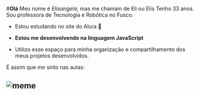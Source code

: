 #**Olá**
Meu nome é _Elisangela_, mas me chamam de Eli ou Elis
Tenho 33 anos. Sou professora de Tecnologia e Robótica no Fusco.
- Estou estudando no site do Alura 💙
- **Estou me desenvolvendo na linguagem JavaScript**

- Utilizo esse espaço para minha organização e compartilhamento dos meus projetos desenvolvidos.

É assim que me sinto nas aulas:

![meme](https://media.tenor.com/LC2Jp87SCwQAAAAM/little-girl-cute.gif)
- 
